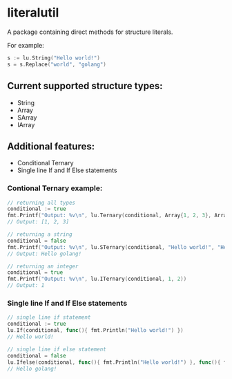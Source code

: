 # literalutil
A package containing direct methods for structure literals.

For example:
```go
s := lu.String("Hello world!")
s = s.Replace("world", "golang")
```

## Current supported structure types:
 * String
 * Array
 * SArray
 * IArray

## Additional features:
 * Conditional Ternary
 * Single line If and If Else statements

### Contional Ternary example:
```go
// returning all types
conditional := true
fmt.Printf("Output: %v\n", lu.Ternary(conditional, Array{1, 2, 3}, Array{"a", "b", "c"}))
// Output: [1, 2, 3]

// returning a string
conditional = false
fmt.Printf("Output: %v\n", lu.STernary(conditional, "Hello world!", "Hello golang!"))
// Output: Hello golang!

// returning an integer
conditional = true
fmt.Printf("Output: %v\n", lu.ITernary(conditional, 1, 2))
// Output: 1
```

### Single line If and If Else statements 
```go
// single line if statement
conditional := true
lu.If(conditional, func(){ fmt.Println("Hello world!") })
// Hello world!

// single line if else statement
conditional = false
lu.Ifelse(conditional, func(){ fmt.Println("Hello world!") }, func(){ fmt.Println("Hello golang!") })
// Hello golang!
```